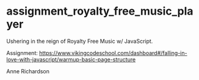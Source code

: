 # assignment_royalty_free_music_player
Ushering in the reign of Royalty Free Music w/ JavaScript.

Assignment: https://www.vikingcodeschool.com/dashboard#/falling-in-love-with-javascript/warmup-basic-page-structure

Anne Richardson
